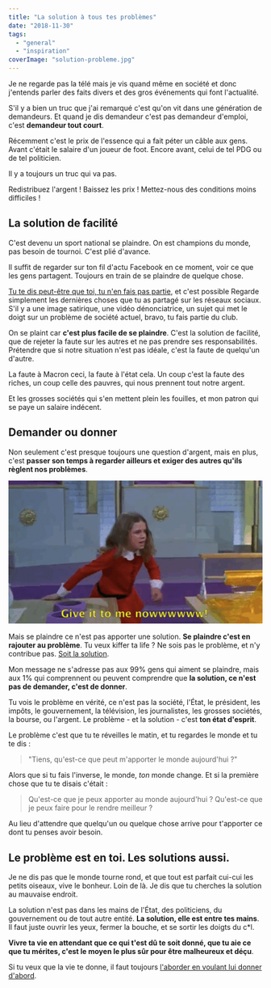 ```yaml
---
title: "La solution à tous tes problèmes"
date: "2018-11-30"
tags:
  - "general"
  - "inspiration"
coverImage: "solution-probleme.jpg"
---
```


Je ne regarde pas la télé mais je vis quand même en société et donc j'entends parler des faits divers et des gros événements qui font l'actualité.

S'il y a bien un truc que j'ai remarqué c'est qu'on vit dans une génération de demandeurs. Et quand je dis demandeur c'est pas demandeur d'emploi, c'est **demandeur tout court**.<!--more-->

Récemment c'est le prix de l'essence qui a fait péter un câble aux gens. Avant c'était le salaire d'un joueur de foot. Encore avant, celui de tel PDG ou de tel politicien.

Il y a toujours un truc qui va pas.

Redistribuez l'argent ! Baissez les prix ! Mettez-nous des conditions moins difficiles !

## La solution de facilité

C'est devenu un sport national se plaindre. On est champions du monde, pas besoin de tournoi. C'est plié d'avance.

Il suffit de regarder sur ton fil d'actu Facebook en ce moment, voir ce que les gens partagent. Toujours en train de se plaindre de quelque chose.

[Tu te dis peut-être que toi, tu n'en fais pas partie](https://tobal.fr/tu-es-la-moyenne-des-5-personnes-avec-qui-tu-passes-le-plus-de-temps/), et c'est possible Regarde simplement les dernières choses que tu as partagé sur les réseaux sociaux. S'il y a une image satirique, une vidéo dénonciatrice, un sujet qui met le doigt sur un problème de société actuel, bravo, tu fais partie du club.

On se plaint car **c'est plus facile de se plaindre**. C'est la solution de facilité, que de rejeter la faute sur les autres et ne pas prendre ses responsabilités. Prétendre que si notre situation n'est pas idéale, c'est la faute de quelqu'un d'autre.

La faute à Macron ceci, la faute à l'état cela. Un coup c'est la faute des riches, un coup celle des pauvres, qui nous prennent tout notre argent.

Et les grosses sociétés qui s'en mettent plein les fouilles, et mon patron qui se paye un salaire indécent.

## Demander ou donner

Non seulement c'est presque toujours une question d'argent, mais en plus, c'est **passer son temps à regarder ailleurs et exiger des autres qu'ils règlent nos problèmes**.

![](images/plainte.gif)

Mais se plaindre ce n'est pas apporter une solution. **Se plaindre c'est en rajouter au problème**. Tu veux kiffer ta life ? Ne sois pas le problème, et n'y contribue pas. [Soit la solution](https://tobal.fr/change-le-monde-en-changeant-une-seule-chose/).

Mon message ne s'adresse pas aux 99% gens qui aiment se plaindre, mais aux 1% qui comprennent ou peuvent comprendre que **la solution, ce n'est pas de demander, c'est de donner**.

Tu vois le problème en vérité, ce n'est pas la société, l'État, le président, les impôts, le gouvernement, la télévision, les journalistes, les grosses sociétés, la bourse, ou l'argent. Le problème - et la solution - c'est **ton état d'esprit**.

Le problème c'est que tu te réveilles le matin, et tu regardes le monde et tu te dis :

> "Tiens, qu'est-ce que peut m'apporter le monde aujourd'hui ?"

Alors que si tu fais l'inverse, le monde, _ton_ monde change. Et si la première chose que tu te disais c'était :

> Qu'est-ce que je peux apporter au monde aujourd'hui ? Qu'est-ce que je peux faire pour le rendre meilleur ?

Au lieu d'attendre que quelqu'un ou quelque chose arrive pour t'apporter ce dont tu penses avoir besoin.

## Le problème est en toi. Les solutions aussi.

Je ne dis pas que le monde tourne rond, et que tout est parfait cui-cui les petits oiseaux, vive le bonheur. Loin de là. Je dis que tu cherches la solution au mauvaise endroit.

La solution n'est pas dans les mains de l'État, des politiciens, du gouvernement ou de tout autre entité. **La solution, elle est entre tes mains**. Il faut juste ouvrir les yeux, fermer la bouche, et se sortir les doigts du c\*l.

**Vivre ta vie en attendant que ce qui t'est dû te soit donné, que tu aie ce que tu mérites, c'est le moyen le plus sûr pour être malheureux et déçu**.

Si tu veux que la vie te donne, il faut toujours [l'aborder en voulant lui donner d'abord](https://tobal.fr/comment-prendre-plus-dinitiatives-et-devenir-proactif/).
